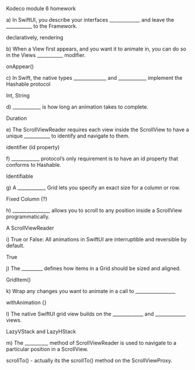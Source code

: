 Kodeco module 6 homework

a) In SwiftUI, you describe your interfaces _____________ and leave the ___________ to the Framework.

declaratively, rendering

b) When a View first appears, and you want it to animate in, you can do so in the Views ___________ modifier.

onAppear()

c) In Swift, the native types ______________ and ____________ implement the Hashable protocol

Int, String

d) ____________ is how long an animation takes to complete.

Duration

e) The ScrollViewReader requires each view inside the ScrollView to have a unique ___________ to identify and navigate to them.

identifier (id property)

f) ____________ protocol’s only requirement is to have an id property that conforms to Hashable.

Identifiable

g) A ____________ Grid lets you specify an exact size for a column or row.

Fixed Column (?)

h) ________________ allows you to scroll to any position inside a ScrollView programmatically.

A ScrollViewReader

i) True or False: All animations in SwiftUI are interruptible and reversible by default.

True

j) The _________ defines how items in a Grid should be sized and aligned.

GridItem()

k) Wrap any changes you want to animate in a call to  _________________

withAnimation {}

l) The native SwiftUI grid view builds on the _____________ and _____________ views.

LazyVStack and LazyHStack

m) The __________ method of ScrollViewReader is used to navigate to a particular position in a ScrollView.

scrollTo() - actually its the scrollTo() method on the ScrollViewProxy.
